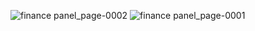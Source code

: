 ![finance panel_page-0002](https://github.com/cacique10/finance-dashboard-powerbi/assets/8041016/24a63c17-c437-4323-9b1e-91f31d6cab9e)
![finance panel_page-0001](https://github.com/cacique10/finance-dashboard-powerbi/assets/8041016/a137094a-af3d-4ec7-bfe8-cdc94e3ea701)
